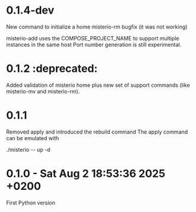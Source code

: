 # 0.1.4-dev

New command to initialize a home
misterio-rm bugfix (it was not working)

misterio-add uses the COMPOSE_PROJECT_NAME to support multiple instances in the same host
Port number generation is still experimental.

# 0.1.2 :deprecated:

Added validation of misterio home plus new set of support commands (like misterio-mv and misterio-rm).


# 0.1.1
Removed apply and introduced the rebuild command
The apply command can be emulated with 

./misterio -- up -d

# 0.1.0 - Sat Aug 2 18:53:36 2025 +0200
First Python version